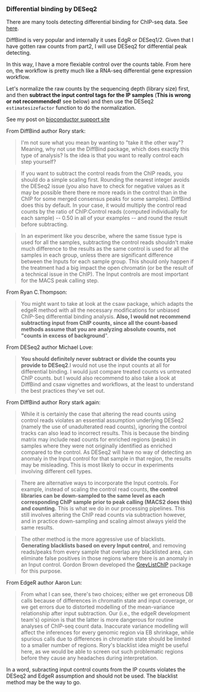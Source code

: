 ### Differential binding by DESeq2  

There are many tools detecting differential binding for ChIP-seq data.  See [here](https://github.com/crazyhottommy/ChIP-seq-analysis#differential-peak-detection).  
 
DiffBind is very popular and internally it uses EdgR or DESeq1/2. Given that I have gotten raw counts from part2, I will use DESeq2 for differential peak detecting.  

In this way, I have a more flexiable control over the counts table. From here on, the workflow is pretty much like a RNA-seq differential gene expression workflow.

Let's normalize the raw counts by the sequencing depth (library size) first, and then **subtract the input control tags for the IP samples** (**This is wrong or not recommended!** see below) and then use the DESeq2 `estimatesizefactor` function to do the normalization.   

See my post on [bioconductor support site](https://support.bioconductor.org/p/72098/#72173)  

From DiffBind author Rory stark:
>I'm not sure what you mean by wanting to "take it the other way"? Meaning, why not use the DiffBind package, which does exactly this type of analysis? Is the idea is that you want to really control each step yourself? 

>If you want to subtract the control reads from the ChIP reads, you should do a simple scaling first. Rounding the nearest integer avoids the DESeq2 issue (you also have to check for negative values as it may be possible there there re more reads in the control than in the ChIP for some merged consensus peaks for some samples). DiffBind does this by default. In your case, it would multiply the control read counts by the ratio of ChIP:Control reads (computed individually for each sample) -- 0.50 in all of your examples -- and round the result before subtracting.

>In an experiment  like you describe, where the same tissue type is used for all the samples, subtracting the control reads shouldn't make much difference to the results as the same control is used for all the samples in each group, unless there are significant difference between the Inputs for each sample group. This should only happen if the treatment had a big impact the open chromatin (or be the result of a technical issue in the ChIP). The Input controls are most important for the MACS peak calling step.

From Ryan C.Thompson:
>You might want to take at look at the csaw package, which adapts the edgeR method with all the necessary modifications for unbiased ChIP-Seq differential binding analysis. **Also, I would not recommend subtracting input from ChIP counts, since all the count-based methods assume that you are analyzing absolute counts, not "counts in excess of background**".
>

From DESeq2 author Michael Love:
>**You should definitely never subtract or divide the counts you provide to DESeq2**.I would not use the input counts at all for differential binding. I would just compare treated counts vs untreated ChIP counts. but I would also recommend to also take a look at DiffBind and csaw vignettes and workflows, at the least to understand the best practices they've set out.

From DiffBind author Rory stark again:
>While it is certainly the case that altering the read counts using control reads violates an essential assumption underlying DESeq2 (namely the use of unadulterated read counts), ignoring the control tracks can also lead to incorrect results. This is because the binding matrix may include read counts for enriched regions (peaks) in samples where they were not originally identified as enriched compared to the control. As DESeq2 will have no way of detecting an anomaly in the Input control for that sample in that region, the results may be misleading. This is most likely to occur in experiments involving different cell types.

>There are alternative ways to incorporate the Input controls. For example, instead of scaling the control read counts, **the control libraries can be down-sampled to the same level as each corresponding ChIP sample prior to peak calling (MACS2 does this) and counting.**  This is what we do in our processing pipelines. This still involves altering the ChIP read counts via subtraction however, and in practice down-sampling and scaling almost always yield the same results.

>The other method is the more aggressive use of blacklists. **Generating blacklists based on every Input control**, and removing reads/peaks from every sample that overlap any blacklisted area, can eliminate false positives in those regions where there is an anomaly in an Input control.  Gordon Brown developed the [GreyListChIP](http://www.bioconductor.org/packages/release/bioc/html/GreyListChIP.html) package for this purpose.
>

From EdgeR author Aaron Lun:
>From what I can see, there's two choices; either we get erroneous DB calls because of differences in chromatin state and input coverage, or we get errors due to distorted modelling of the mean-variance relationship after input subtraction. Our (i.e., the edgeR development team's) opinion is that the latter is more dangerous for routine analyses of ChIP-seq count data. Inaccurate variance modelling will affect the inferences for every genomic region via EB shrinkage, while spurious calls due to differences in chromatin state should be limited to a smaller number of regions. Rory's blacklist idea might be useful here, as we would be able to screen out such problematic regions before they cause any headaches during interpretation.

In a word, subracting input control counts from the IP counts violates the DESeq2 and EdgeR assumption and should not be used. The blacklist method may be the way to go.


